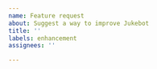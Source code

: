 ```yaml
---
name: Feature request
about: Suggest a way to improve Jukebot
title: ''
labels: enhancement
assignees: ''

---
```



